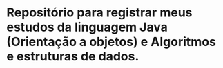 # Repositório para registrar meus estudos da linguagem Java (Orientação a objetos) e Algoritmos e estruturas de dados.
